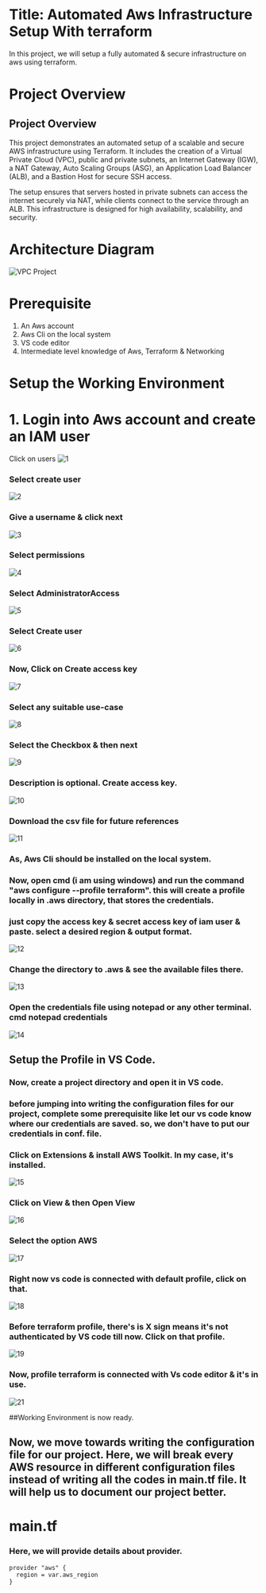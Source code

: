 # Title: Automated Aws Infrastructure Setup With terraform
In this project, we will setup a fully automated & secure infrastructure on aws using terraform.

# Project Overview
## Project Overview

This project demonstrates an automated setup of a scalable and secure AWS infrastructure using Terraform. It includes the creation of a Virtual Private Cloud (VPC), public and private subnets, an Internet Gateway (IGW), a NAT Gateway, Auto Scaling Groups (ASG), an Application Load Balancer (ALB), and a Bastion Host for secure SSH access.

The setup ensures that servers hosted in private subnets can access the internet securely via NAT, while clients connect to the service through an ALB. This infrastructure is designed for high availability, scalability, and security.

# Architecture Diagram
![VPC Project](https://github.com/user-attachments/assets/3684c48a-d642-4bd1-ad65-e4480fa9f325)


# Prerequisite
1. An Aws account
2. Aws Cli on the local system
3. VS code editor
4. Intermediate level knowledge of Aws, Terraform & Networking

# Setup the Working Environment

# 1. Login into Aws account and create an IAM user
Click on users
![1](https://github.com/user-attachments/assets/974b970c-8eb8-4ebc-bead-1f98b229ac78)


### Select create user

![2](https://github.com/user-attachments/assets/3e61bab8-b4da-45ac-83e6-e0207ed93bda)


### Give a username & click next

![3](https://github.com/user-attachments/assets/7eb5067a-b9f4-4a66-aa8a-4a6add1196bb)


### Select permissions

![4](https://github.com/user-attachments/assets/060820fa-d049-46b5-8977-004965ba12b4)


### Select AdministratorAccess

![5](https://github.com/user-attachments/assets/b4b21ea0-83d1-4b53-9781-e8df5c791d4a)


### Select Create user

![6](https://github.com/user-attachments/assets/7be9bfb2-8848-4a2b-886f-66d5e20c2b1c)


### Now, Click on Create access key

![7](https://github.com/user-attachments/assets/6fec1cff-9029-4af7-8c8c-fb268e97cb05)


### Select any suitable use-case

![8](https://github.com/user-attachments/assets/bc0faba3-526e-4796-966f-b697b8a502b5)


### Select the Checkbox & then next

![9](https://github.com/user-attachments/assets/c54e267a-02bc-40cc-9e83-f3de5ad41378)


### Description is optional. Create access key.

![10](https://github.com/user-attachments/assets/9975a714-a935-4bb1-a020-7dbbdd0166a3)


### Download the csv file for future references

![11](https://github.com/user-attachments/assets/a4b02935-49ec-4d86-870f-bf27f7fc4148)


### As, Aws Cli should be installed on the local system.
### Now, open cmd (i am using windows) and run the command "aws configure --profile terraform". this will create a profile locally in .aws directory, that stores the credentials.

### just copy the access key & secret access key of iam user & paste. select a desired region & output format.

![12](https://github.com/user-attachments/assets/d3563cff-91c8-42f4-81a3-a0fd2e2c3feb)


### Change the directory to .aws & see the available files there.

![13](https://github.com/user-attachments/assets/ae9ae7ba-5f2a-46e5-80c8-aea42f0968ef)


### Open the credentials file using notepad or any other terminal. cmd **notepad credentials**

![14](https://github.com/user-attachments/assets/53ba14a9-7ab4-4715-83eb-2b4a12f5cd9d)

## Setup the Profile in VS Code.


### Now, create a project directory and open it in VS code.

### before jumping into writing the configuration files for our project, complete some prerequisite like let our vs code know where our credentials are saved. so, we don't have to put our credentials in conf. file.

### Click on Extensions & install AWS Toolkit. In my case, it's installed.

![15](https://github.com/user-attachments/assets/ca0cceb7-8872-416a-9c07-c665404d7e66)


### Click on View & then Open View

![16](https://github.com/user-attachments/assets/0c327dfe-2b90-4a11-a4de-0f0fd4ab7193)


### Select the option AWS

![17](https://github.com/user-attachments/assets/d11baeb6-40f0-4ab0-afb2-2d03caf988bb)


### Right now vs code is connected with default profile, click on that.

![18](https://github.com/user-attachments/assets/c8e81b2b-a519-49ed-85e9-2d2d5f47f286)


### Before terraform profile, there's is X sign means it's not authenticated by VS code till now. Click on that profile.

![19](https://github.com/user-attachments/assets/72f3d316-9395-4ee1-add1-e0801e927129)


### Now, profile terraform is connected with Vs code editor & it's in use.

![21](https://github.com/user-attachments/assets/5ad51583-9060-4c3b-802b-a16fb574e22f)


##Working Environment is now ready.

## Now, we move towards writing the configuration file for our project. Here, we will break every AWS resource in different configuration files instead of writing all the codes in main.tf file. It will help us to document our project better.


# main.tf
### Here, we will provide details about provider.
```hcl
provider "aws" {
  region = var.aws_region
}

